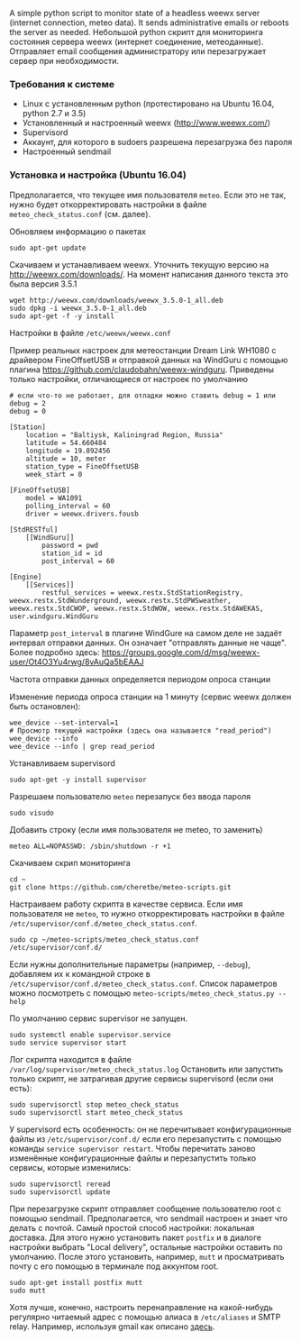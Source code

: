 A simple python script to monitor state of a headless weewx server (internet connection, meteo data).
It sends administrative emails or reboots the server as needed.
Небольшой python скрипт для мониторинга состояния сервера weewx (интернет соединение, метеоданные).
Отправляет email сообщения администратору или перезагружает сервер при необходимости.

### Требования к системе
* Linux с установленным python (протестировано на Ubuntu 16.04, python 2.7 и 3.5)
* Установленный и настроенный weewx (http://www.weewx.com/)
* Supervisord
* Аккаунт, для которого в sudoers разрешена перезагрузка без пароля
* Настроенный sendmail

### Установка и настройка (Ubuntu 16.04)

Предполагается, что текущее имя пользователя `meteo`. Если это не так, нужно
будет откорректировать настройки в файле `meteo_check_status.conf` (см. далее).

Обновляем информацию о пакетах
```
sudo apt-get update
```

Скачиваем и устанавливаем weewx. Уточнить текущую версию на http://weewx.com/downloads/.
На момент написания данного текста это была версия 3.5.1
```
wget http://weewx.com/downloads/weewx_3.5.0-1_all.deb
sudo dpkg -i weewx_3.5.0-1_all.deb
sudo apt-get -f -y install
```

Настройки в файле `/etc/weewx/weewx.conf`

Пример реальных настроек для метеостанции Dream Link WH1080 с драйвером FineOffsetUSB
и отправкой данных на WindGuru с помощью плагина https://github.com/claudobahn/weewx-windguru.
Приведены только настройки, отличающиеся от настроек по умолчанию
```
# если что-то не работает, для отладки можно ставить debug = 1 или debug = 2
debug = 0

[Station]
    location = "Baltiysk, Kaliningrad Region, Russia"
    latitude = 54.660484
    longitude = 19.892456
    altitude = 10, meter
    station_type = FineOffsetUSB
    week_start = 0

[FineOffsetUSB]
    model = WA1091
    polling_interval = 60
    driver = weewx.drivers.fousb

[StdRESTful]
    [[WindGuru]]
        password = pwd
        station_id = id
        post_interval = 60

[Engine]
    [[Services]]
        restful_services = weewx.restx.StdStationRegistry, weewx.restx.StdWunderground, weewx.restx.StdPWSweather, weewx.restx.StdCWOP, weewx.restx.StdWOW, weewx.restx.StdAWEKAS, user.windguru.WindGuru
```

Параметр `post_interval` в плагине WindGure на самом деле не задаёт интервал отправки
данных. Он означает "отправлять данные не чаще". Более подробно здесь:
https://groups.google.com/d/msg/weewx-user/Ot4O3Yu4rwg/8vAuQa5bEAAJ

Частота отправки данных определяется периодом опроса станции

Изменение периода опроса станции на 1 минуту (сервис weewx должен быть остановлен):
```
wee_device --set-interval=1
# Просмотр текущей настройки (здесь она называется "read_period")
wee_device --info
wee_device --info | grep read_period
```

Устанавливаем supervisord
```
sudo apt-get -y install supervisor
```

Разрешаем пользователю `meteo` перезапуск без ввода пароля
```
sudo visudo
```
Добавить строку (если имя пользователя не meteo, то заменить)
```
meteo ALL=NOPASSWD: /sbin/shutdown -r +1
```

Скачиваем скрип мониторинга
```
cd ~
git clone https://github.com/cheretbe/meteo-scripts.git
```

Настраиваем работу скрипта в качестве сервиса. Если имя пользователя не `meteo`,
то нужно откорректировать настройки в файле `/etc/supervisor/conf.d/meteo_check_status.conf`.
```
sudo cp ~/meteo-scripts/meteo_check_status.conf /etc/supervisor/conf.d/
```

Если нужны дополнительные параметры (например, `--debug`), добавляем их к командной
строке в `/etc/supervisor/conf.d/meteo_check_status.conf`. Список параметров можно посмотреть
с помощью `meteo-scripts/meteo_check_status.py --help`

По умолчанию сервис supervisor не запущен.
```
sudo systemctl enable supervisor.service
sudo service supervisor start
```

Лог скрипта находится в файле `/var/log/supervisor/meteo_check_status.log`
Остановить или запустить только скрипт, не затрагивая другие сервисы supervisord
(если они есть):
```
sudo supervisorctl stop meteo_check_status
sudo supervisorctl start meteo_check_status
```
У supervisord есть особенность: он не перечитывает конфигурационные файлы из
`/etc/supervisor/conf.d/` если его перезапустить с помощью команды
`service supervisor restart`. Чтобы перечитать заново изменённые конфигурационные
файлы и перезапустить только сервисы, которые изменились:
```
sudo supervisorctl reread
sudo supervisorctl update
```

При перезагрузке скрипт отправляет сообщение пользователю root с помощью sendmail.
Предполагается, что sendmail настроен и знает что делать с почтой. Самый простой
способ настройки: локальная доставка. Для этого нужно установить пакет `postfix` и
в диалоге настройки выбрать "Local delivery", остальные настройки оставить по
умолчанию. После этого установить, например, `mutt` и просматривать почту с его
помощью в терминале под аккунтом root.
```
sudo apt-get install postfix mutt
sudo mutt
```
Хотя лучше, конечно, настроить перенаправление на какой-нибудь регулярно
читаемый адрес с помощью алиаса в `/etc/aliases` и SMTP relay. Например, используя
gmail как описано [здесь](https://easyengine.io/tutorials/linux/ubuntu-postfix-gmail-smtp/).
